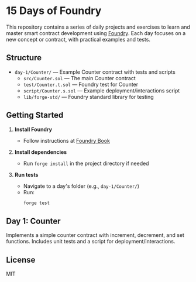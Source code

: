# 15 Days of Foundry

This repository contains a series of daily projects and exercises to learn and master smart contract development using [Foundry](https://book.getfoundry.sh/). Each day focuses on a new concept or contract, with practical examples and tests.

## Structure

- `day-1/Counter/` — Example Counter contract with tests and scripts
    - `src/Counter.sol` — The main Counter contract
    - `test/Counter.t.sol` — Foundry test for Counter
    - `script/Counter.s.sol` — Example deployment/interactions script
    - `lib/forge-std/` — Foundry standard library for testing

## Getting Started

1. **Install Foundry**
   - Follow instructions at [Foundry Book](https://book.getfoundry.sh/getting-started/installation.html)

2. **Install dependencies**
   - Run `forge install` in the project directory if needed

3. **Run tests**
   - Navigate to a day's folder (e.g., `day-1/Counter/`)
   - Run:
     ```bash
     forge test
     ```

## Day 1: Counter

Implements a simple counter contract with increment, decrement, and set functions. Includes unit tests and a script for deployment/interactions.

## License

MIT
